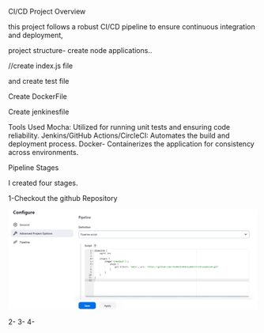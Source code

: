 CI/CD Project Overview

this  project follows a robust CI/CD pipeline to ensure continuous integration and deployment,

project structure-
create node applications..

//create index.js file    

and create test file 

Create DockerFile

Create jenkinesfile

Tools Used
Mocha: Utilized for running unit tests and ensuring code reliability.
Jenkins/GitHub Actions/CircleCI: Automates the build and deployment process.
Docker- Containerizes the application for consistency across environments.



Pipeline Stages

I created four stages.


1-Checkout the github Repository

![image](./Screenshot/Screenshot%20(194).png)

2-
3-
4-